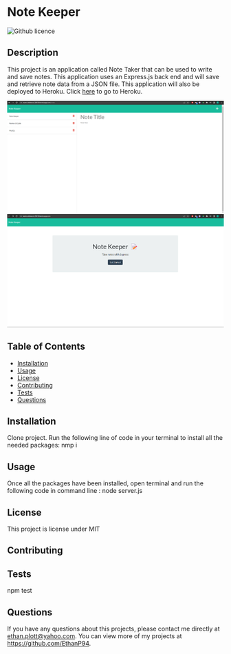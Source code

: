 # Note Keeper
  ![Github licence](http://img.shields.io/badge/license-MIT-blue.svg)
  
  ## Description 
  This project is an application called Note Taker that can be used to write and save notes. This application uses an Express.js back end and will save and retrieve note data from a JSON file. This application will also be deployed to Heroku. 
  Click [here](https://warm-wildwood-26018.herokuapp.com/) to go to Heroku.

  ![](./public/assets/images/n.k%20api%20ss.png)
  ![](./public/assets/images/n.k%20html%20ss.png)

  ## Table of Contents
  * [Installation](#installation)
  * [Usage](#usage)
  * [License](#license)
  * [Contributing](#contributing)
  * [Tests](#tests)
  * [Questions](#questions)
  
  ## Installation 
  Clone project. Run the following line of code in your terminal to install all the needed packages: nmp i
  ## Usage 
  Once all the packages have been installed, open terminal and run the following code in command line : node server.js
  ## License 
  This project is license under MIT
  ## Contributing 
  
  ## Tests
  npm test
  ## Questions
  If you have any questions about this projects, please contact me directly at ethan.plott@yahoo.com. You can view more of my projects at https://github.com/EthanP94.
